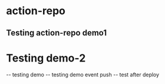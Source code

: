 # action-repo
## Testing action-repo demo1
# Testing demo-2
-- testing demo
-- testing demo event push
-- test after deploy
